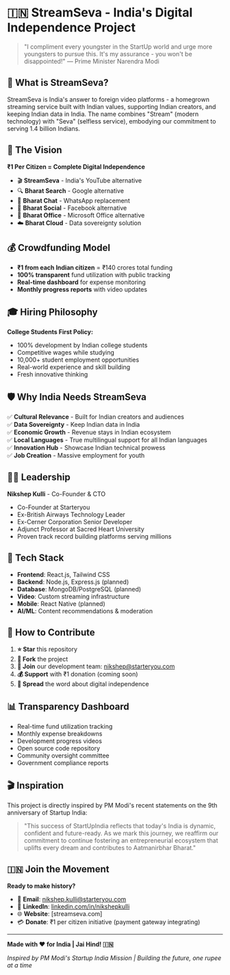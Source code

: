 # 🇮🇳 StreamSeva - India's Digital Independence Project

> "I compliment every youngster in the StartUp world and urge more youngsters to pursue this. It's my assurance - you won't be disappointed!" 
> — Prime Minister Narendra Modi

## 🎯 What is StreamSeva?

StreamSeva is India's answer to foreign video platforms - a homegrown streaming service built with Indian values, supporting Indian creators, and keeping Indian data in India. The name combines "Stream" (modern technology) with "Seva" (selfless service), embodying our commitment to serving 1.4 billion Indians.

## 🚀 The Vision

**₹1 Per Citizen = Complete Digital Independence**

- 🎬 **StreamSeva** - India's YouTube alternative
- 🔍 **Bharat Search** - Google alternative  
- 💬 **Bharat Chat** - WhatsApp replacement
- 📱 **Bharat Social** - Facebook alternative
- 💼 **Bharat Office** - Microsoft Office alternative
- ☁️ **Bharat Cloud** - Data sovereignty solution

## 💰 Crowdfunding Model

- **₹1 from each Indian citizen** = ₹140 crores total funding
- **100% transparent** fund utilization with public tracking
- **Real-time dashboard** for expense monitoring
- **Monthly progress reports** with video updates

## 🎓 Hiring Philosophy

**College Students First Policy:**
- 100% development by Indian college students
- Competitive wages while studying
- 10,000+ student employment opportunities
- Real-world experience and skill building
- Fresh innovative thinking

## 🛡️ Why India Needs StreamSeva

✅ **Cultural Relevance** - Built for Indian creators and audiences  
✅ **Data Sovereignty** - Keep Indian data in India  
✅ **Economic Growth** - Revenue stays in Indian ecosystem  
✅ **Local Languages** - True multilingual support for all Indian languages  
✅ **Innovation Hub** - Showcase Indian technical prowess  
✅ **Job Creation** - Massive employment for youth  

## 👨‍💻 Leadership

**Nikshep Kulli** - Co-Founder & CTO
- Co-Founder at Starteryou
- Ex-British Airways Technology Leader  
- Ex-Cerner Corporation Senior Developer
- Adjunct Professor at Sacred Heart University
- Proven track record building platforms serving millions

## 🔧 Tech Stack

- **Frontend**: React.js, Tailwind CSS
- **Backend**: Node.js, Express.js (planned)
- **Database**: MongoDB/PostgreSQL (planned)
- **Video**: Custom streaming infrastructure
- **Mobile**: React Native (planned)
- **AI/ML**: Content recommendations & moderation

## 🤝 How to Contribute

1. **⭐ Star** this repository
2. **🍴 Fork** the project
3. **📧 Join** our development team: nikshep@starteryou.com
4. **💰 Support** with ₹1 donation (coming soon)
5. **📢 Spread** the word about digital independence

## 📊 Transparency Dashboard

- Real-time fund utilization tracking
- Monthly expense breakdowns
- Development progress videos
- Open source code repository
- Community oversight committee
- Government compliance reports

## 🎬 Inspiration

This project is directly inspired by PM Modi's recent statements on the 9th anniversary of Startup India:

> "This success of StartUpIndia reflects that today's India is dynamic, confident and future-ready. As we mark this journey, we reaffirm our commitment to continue fostering an entrepreneurial ecosystem that uplifts every dream and contributes to Aatmanirbhar Bharat."

## 🇮🇳 Join the Movement

**Ready to make history?** 

- 📧 **Email**: nikshep.kulli@starteryou.com
- 🔗 **LinkedIn**: [linkedin.com/in/nikshepkulli](https://linkedin.com/in/nikshepkulli)
- 🌐 **Website**: [streamseva.com]
- 💳 **Donate**: ₹1 per citizen initiative (payment gateway integrating)

---

**Made with ❤️ for India | Jai Hind! 🇮🇳**

*Inspired by PM Modi's Startup India Mission | Building the future, one rupee at a time*
